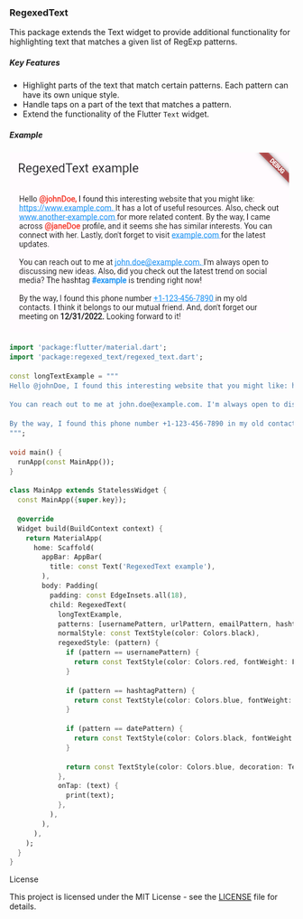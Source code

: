 ### RegexedText

This package extends the Text widget to provide additional functionality for highlighting text that matches a given list of RegExp patterns.

##### Key Features

- Highlight parts of the text that match certain patterns. Each pattern can have its own unique style.
- Handle taps on a part of the text that matches a pattern.
- Extend the functionality of the Flutter `Text` widget.

##### Example

![screenshoot](https://raw.githubusercontent.com/elrizwiraswara/regexed_text/main/example/screenshoot.png)

```dart
import 'package:flutter/material.dart';
import 'package:regexed_text/regexed_text.dart';

const longTextExample = """
Hello @johnDoe, I found this interesting website that you might like: https://www.example.com. It has a lot of useful resources. Also, check out www.another-example.com for more related content. By the way, I came across @janeDoe profile, and it seems she has similar interests. You can connect with her. Lastly, don't forget to visit example.com for the latest updates.

You can reach out to me at john.doe@example.com. I'm always open to discussing new ideas. Also, did you check out the latest trend on social media? The hashtag #example is trending right now!

By the way, I found this phone number +1-123-456-7890 in my old contacts. I think it belongs to our mutual friend. And, don't forget our meeting on 12/31/2022. Looking forward to it!
""";

void main() {
  runApp(const MainApp());
}

class MainApp extends StatelessWidget {
  const MainApp({super.key});

  @override
  Widget build(BuildContext context) {
    return MaterialApp(
      home: Scaffold(
        appBar: AppBar(
          title: const Text('RegexedText example'),
        ),
        body: Padding(
          padding: const EdgeInsets.all(18),
          child: RegexedText(
            longTextExample,
            patterns: [usernamePattern, urlPattern, emailPattern, hashtagPattern, phoneNumberPattern, datePattern],
            normalStyle: const TextStyle(color: Colors.black),
            regexedStyle: (pattern) {
              if (pattern == usernamePattern) {
                return const TextStyle(color: Colors.red, fontWeight: FontWeight.w600);
              }

              if (pattern == hashtagPattern) {
                return const TextStyle(color: Colors.blue, fontWeight: FontWeight.w600);
              }

              if (pattern == datePattern) {
                return const TextStyle(color: Colors.black, fontWeight: FontWeight.w600);
              }

              return const TextStyle(color: Colors.blue, decoration: TextDecoration.underline);
            },
            onTap: (text) {
              print(text);
            },
          ),
        ),
      ),
    );
  }
}
```


License

This project is licensed under the MIT License - see the [LICENSE](https://github.com/elrizwiraswara/regexed_text?tab=MIT-1-ov-file) file for details.
